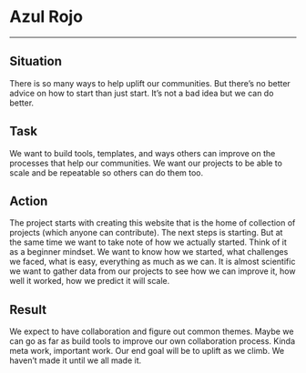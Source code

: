 # Azul Rojo
____

## Situation 

There is so many ways to help uplift our communities. But there’s no better advice on how to start than just start. It’s not a bad idea but we can do better. 

## Task

We want to build tools, templates, and ways others can improve on the processes that help our communities. We want our projects to be able to scale and be repeatable so others can do them too. 

## Action

The project starts with creating this website that is the home of collection of projects (which anyone can contribute). The next steps is starting. But at the same time we want to take note of how we actually started. Think of it as a beginner mindset. We want to know how we started, what challenges we faced, what is easy, everything as much as we can. It is almost scientific we want to gather data from our projects to see how we can improve it, how well it worked, how we predict it will scale. 

## Result

We expect to have collaboration and figure out common themes. Maybe we can go as far as build tools to improve our own collaboration process. Kinda meta work, important work. Our end goal will be to uplift as we climb. We haven’t made it until we all made it.
